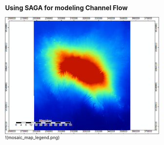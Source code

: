 ## Using SAGA for modeling Channel Flow

![Original Mosaic of SRTM data showing Mt. Kilimanjaro](mosaic_map.png)!(mosaic_map_legend.png)
